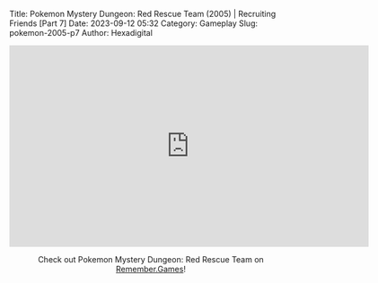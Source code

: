 Title: Pokemon Mystery Dungeon: Red Rescue Team (2005) | Recruiting Friends [Part 7]
Date: 2023-09-12 05:32
Category: Gameplay
Slug: pokemon-2005-p7
Author: Hexadigital

<center><iframe src="https://www.youtube.com/embed/FRFYz5aKDjI?feature=oembed" allow="accelerometer; autoplay; encrypted-media; gyroscope; picture-in-picture" width="640" height="360" frameborder="0"></iframe>

Check out Pokemon Mystery Dungeon: Red Rescue Team on [Remember.Games](https://remember.games/game/382/pokemon-mystery-dungeon-red-rescue-team/)!</center>